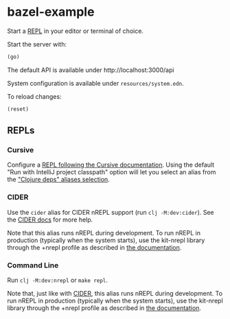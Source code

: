 # bazel-example

Start a [REPL](#repls) in your editor or terminal of choice.

Start the server with:

```clojure
(go)
```

The default API is available under http://localhost:3000/api

System configuration is available under `resources/system.edn`.

To reload changes:

```clojure
(reset)
```

## REPLs

### Cursive

Configure a [REPL following the Cursive documentation](https://cursive-ide.com/userguide/repl.html). Using the default "Run with IntelliJ project classpath" option will let you select an alias from the ["Clojure deps" aliases selection](https://cursive-ide.com/userguide/deps.html#refreshing-deps-dependencies).

### CIDER

Use the `cider` alias for CIDER nREPL support (run `clj -M:dev:cider`). See the [CIDER docs](https://docs.cider.mx/cider/basics/up_and_running.html) for more help.

Note that this alias runs nREPL during development. To run nREPL in production (typically when the system starts), use the kit-nrepl library through the +nrepl profile as described in [the documentation](https://kit-clj.github.io/docs/profiles.html#profiles).

### Command Line

Run `clj -M:dev:nrepl` or `make repl`.

Note that, just like with [CIDER](#cider), this alias runs nREPL during development. To run nREPL in production (typically when the system starts), use the kit-nrepl library through the +nrepl profile as described in [the documentation](https://kit-clj.github.io/docs/profiles.html#profiles).
